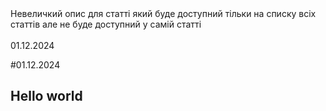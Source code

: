 <description>
Невеличкий опис для статті який буде доступний тільки на списку всіх статтів але не буде доступний у самій статті
<br/>
<br/>
01.12.2024
</description>

#01.12.2024

## Hello world
